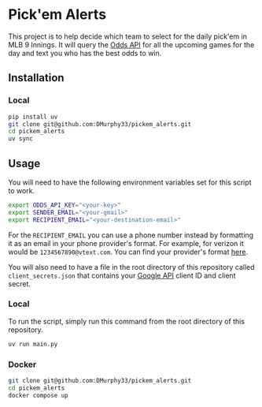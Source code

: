 # Pick'em Alerts

This project is to help decide which team to select for the daily pick'em in MLB 9 Innings. It will query the [Odds API](https://the-odds-api.com/) for all the upcoming games for the day and text you who has the best odds to win.

## Installation

### Local

```bash
pip install uv
git clone git@github.com:DMurphy33/pickem_alerts.git
cd pickem_alerts
uv sync
```

## Usage
You will need to have the following environment variables set for this script to work.

```bash
export ODDS_API_KEY="<your-key>"
export SENDER_EMAIL="<your-gmail>"
export RECIPIENT_EMAIL="<your-destination-email>"
```

For the `RECIPIENT_EMAIL` you can use a phone number instead by formatting it as an email in your phone provider's format. For example, for verizon it would be `1234567890@vtext.com`. You can find your provider's format [here](https://avtech.com/articles/138/list-of-email-to-sms-addresses/).

You will also need to have a file in the root directory of this repository called `client_secrets.json` that contains your [Google API](https://console.cloud.google.com/apis/credentials) client ID and client secret.


### Local

To run the script, simply run this command from the root directory of this repository.

```bash
uv run main.py
```

### Docker

```bash
git clone git@github.com:DMurphy33/pickem_alerts.git
cd pickem_alerts
docker compose up
```
